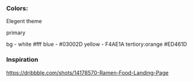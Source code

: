 
### Colors:
Elegent theme


primary

bg - white #fff
blue - #03002D
yellow - F4AE1A
tertiory:orange #ED461D



### Inspiration
https://dribbble.com/shots/14178570-Ramen-Food-Landing-Page